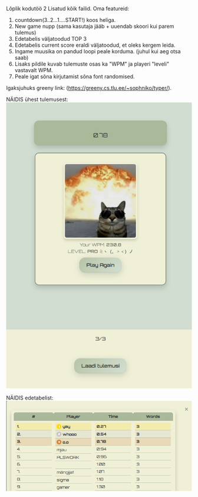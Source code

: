 Lõplik kodutöö 2
Lisatud kõik failid. Oma featureid:
1. countdown(3..2...1....START!) koos heliga.
2. New game nupp (sama kasutaja jääb + uuendab skoori kui parem tulemus)
3. Edetabelis väljatoodud TOP 3
4. Edetabelis current score eraldi väljatoodud, et oleks kergem leida.
5. Ingame muusika on pandud loopi peale korduma. (juhul kui aeg otsa saab)
6. Lisaks pildile kuvab tulemuste osas ka "WPM" ja playeri "leveli" vastavalt WPM.
7. Peale igat sõna kirjutamist sõna font randomised.

Igaksjuhuks greeny link:
(https://greeny.cs.tlu.ee/~sophniko/typer/).


NÄIDIS ühest tulemusest:
![alt text](image.png)

NÄIDIS edetabelist:
![alt text](image-1.png)
